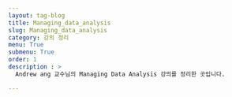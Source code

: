 ```yaml
---
layout: tag-blog
title: Managing_data_analysis
slug: Managing_data_analysis
category: 강의 정리
menu: True
submenu: True
order: 1
description : >
  Andrew ang 교수님의 Managing Data Analysis 강의를 정리한 곳입니다.

---
```

